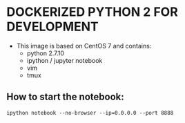 # DOCKERIZED PYTHON 2 FOR DEVELOPMENT

- This image is based on CentOS 7 and contains:
    - python 2.7.10
    - ipython / jupyter notebook
    - vim
    - tmux

## How to start the notebook:

    ipython notebook --no-browser --ip=0.0.0.0 --port 8888
